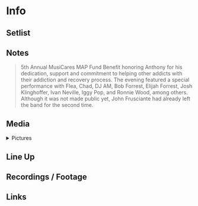 # Info

## Setlist

## Notes

> 5th Annual MusiCares MAP Fund Benefit honoring Anthony for his dedication, support and commitment to helping other addicts with their addiction and recovery process. The evening featured a special performance with Flea, Chad, DJ AM, Bob Forrest, Elijah Forrest, Josh Klinghoffer, Ivan Neville, Iggy Pop, and Ronnie Wood, among others. Although it was not made public yet, John Frusciante had already left the band for the second time.

## Media 

<details>
  <summary>Pictures</summary>
  <!--<img alt="Setlist" title="Setlist" src="_.jpg" height="200" />
  <img alt="Flyer" title="Flyer" src="_.jpg" height="200" />-->
</details>

## Line Up

## Recordings / Footage

## Links